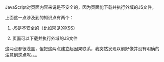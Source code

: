 JavaScript对页面内容来说是不安全的，因为页面能下载并执行外域的JS文件。

上面这一点涉及到的知识点有两个：

1. JS是不安全的（比如常见的XSS）

2. 页面可以下载并执行外域的JS文件

这两点都很浅显，但把这两点建立起因果联系，我突然发现以前好像并没有明确的注意到这点呢。。。